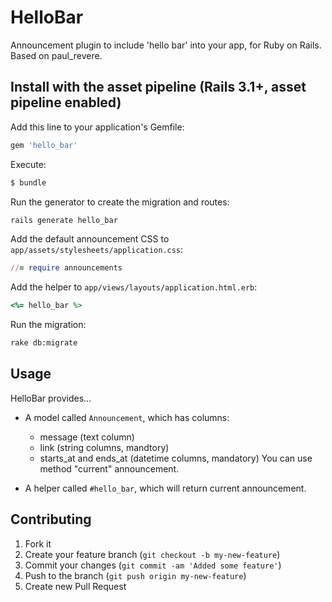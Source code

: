 # HelloBar

Announcement plugin to include 'hello bar' into your app, for Ruby on Rails. Based on paul_revere.

Install with the asset pipeline (Rails 3.1+, asset pipeline enabled)
--------------------------------------------------------------------

Add this line to your application's Gemfile:

```ruby
gem 'hello_bar'
```

Execute:

```sh
$ bundle
```

Run the generator to create the migration and routes:

```sh
rails generate hello_bar
```

Add the default announcement CSS to `app/assets/stylesheets/application.css`:

```ruby
//= require announcements
```

Add the helper to `app/views/layouts/application.html.erb`:

```ruby
<%= hello_bar %>
```

Run the migration:

```sh
rake db:migrate
```

## Usage

HelloBar provides...

* A model called `Announcement`, which has columns:
    * message (text column)
    * link (string columns, mandtory) 
    * starts_at and ends_at (datetime columns, mandatory)
    You can use method "current" announcement.

* A helper called `#hello_bar`, which will return current announcement.

## Contributing

1. Fork it
2. Create your feature branch (`git checkout -b my-new-feature`)
3. Commit your changes (`git commit -am 'Added some feature'`)
4. Push to the branch (`git push origin my-new-feature`)
5. Create new Pull Request